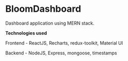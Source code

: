 # BloomDashboard
Dashboard application using MERN stack.

**Technologies used**

Frontend - ReactJS, Recharts, redux-toolkit, Material UI

Backend - NodeJS, Express, mongoose, timestamps
